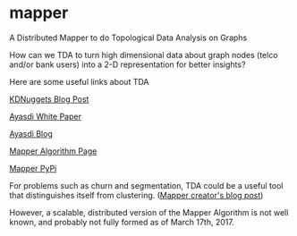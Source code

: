 # mapper
A Distributed Mapper to do Topological Data Analysis on Graphs 

How can we TDA to turn high dimensional data about graph nodes (telco and/or bank users) into a 2-D representation for better insights? 

Here are some useful links about TDA 

[KDNuggets Blog Post](http://www.kdnuggets.com/2015/09/ayasdi-topological-analysis-machine-learning.html)

[Ayasdi White Paper](https://s3.amazonaws.com/cdn.ayasdi.com/wp-content/uploads/2015/02/13112031/Whitepaper-TDA-and-Machine-Learning-Better-Together-July-2-2016.pdf)

[Ayasdi Blog](https://www.ayasdi.com/blog/)

[Mapper Algorithm Page](http://danifold.net/mapper)

[Mapper PyPi](https://pypi.python.org/pypi/mapper)

For problems such as churn and segmentation, TDA could be a useful tool that distinguishes itself from clustering.
([Mapper creator's blog post](https://www.ayasdi.com/blog/machine-intelligence/why-tda-and-clustering-are-different/))

However, a scalable, distributed version of the Mapper Algorithm is not well known, and probably not fully formed as of March 17th, 2017. 

 

